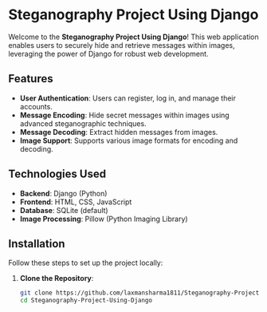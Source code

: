 # Steganography Project Using Django

Welcome to the **Steganography Project Using Django**! This web application enables users to securely hide and retrieve messages within images, leveraging the power of Django for robust web development.

## Features

- **User Authentication**: Users can register, log in, and manage their accounts.
- **Message Encoding**: Hide secret messages within images using advanced steganographic techniques.
- **Message Decoding**: Extract hidden messages from images.
- **Image Support**: Supports various image formats for encoding and decoding.

## Technologies Used

- **Backend**: Django (Python)
- **Frontend**: HTML, CSS, JavaScript
- **Database**: SQLite (default)
- **Image Processing**: Pillow (Python Imaging Library)

## Installation

Follow these steps to set up the project locally:

1. **Clone the Repository**:

   ```bash
   git clone https://github.com/laxmansharma1811/Steganography-Project-Using-Django.git
   cd Steganography-Project-Using-Django

